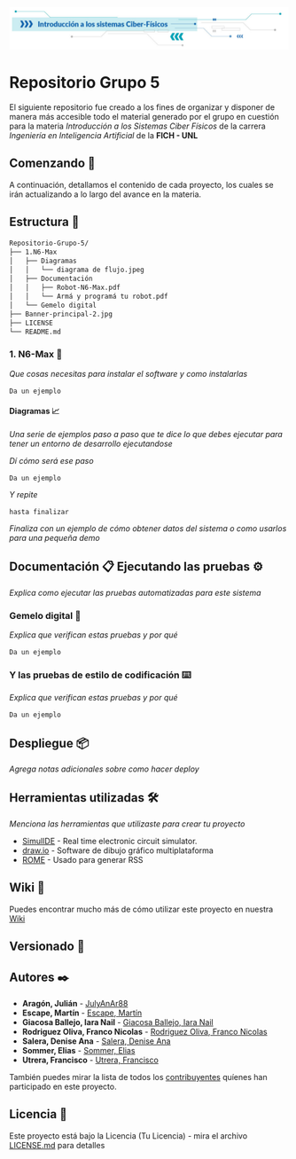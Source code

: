    <p align="left">
   <img src="/Banner-principal-2.jpg">
   </p>

# Repositorio Grupo 5

El siguiente repositorio fue creado a los fines de organizar y disponer de manera más accesible todo el material generado por el grupo en cuestión para la materia _Introducción a los Sistemas Ciber Físicos_ de la carrera _Ingeniería en Inteligencia Artificial_ de la **FICH - UNL**

## Comenzando 🚀

A continuación, detallamos el contenido de cada proyecto, los cuales se irán actualizando a lo largo del avance en la materia.

## Estructura 📂

	Repositorio-Grupo-5/
	├── 1.N6-Max
	│   ├── Diagramas
	│   │   └── diagrama de flujo.jpeg
	│   ├── Documentación
    │   │   ├── Robot-N6-Max.pdf
    │   │   └── Armá y programá tu robot.pdf
    │   └── Gemelo digital
	├── Banner-principal-2.jpg
	├── LICENSE
	└── README.md


### 1. N6-Max 🚙

_Que cosas necesitas para instalar el software y como instalarlas_

```
Da un ejemplo
```

#### Diagramas 📈

_Una serie de ejemplos paso a paso que te dice lo que debes ejecutar para tener un entorno de desarrollo ejecutandose_

_Dí cómo será ese paso_

```
Da un ejemplo
```

_Y repite_

```
hasta finalizar
```

_Finaliza con un ejemplo de cómo obtener datos del sistema o como usarlos para una pequeña demo_

## Documentación 📋 Ejecutando las pruebas ⚙️

_Explica como ejecutar las pruebas automatizadas para este sistema_

### Gemelo digital 👯

_Explica que verifican estas pruebas y por qué_

```
Da un ejemplo
```

### Y las pruebas de estilo de codificación ⌨️

_Explica que verifican estas pruebas y por qué_

```
Da un ejemplo
```

## Despliegue 📦

_Agrega notas adicionales sobre como hacer deploy_

## Herramientas utilizadas 🛠️

_Menciona las herramientas que utilizaste para crear tu proyecto_

* [SimulIDE](https://www.simulide.com/p/home.html) -  Real time electronic circuit simulator.
* [draw.io](https://app.diagrams.net/) - Software de dibujo gráfico multiplataforma
* [ROME](https://rometools.github.io/rome/) - Usado para generar RSS

## Wiki 📖

Puedes encontrar mucho más de cómo utilizar este proyecto en nuestra [Wiki](https://github.com/tu/proyecto/wiki)

## Versionado 📌

## Autores ✒️

* **Aragón, Julián** - [JulyAnAr88](https://github.com/JulyAnAr88)
* **Escape, Martín** - [Escape, Martín](#algún-link)
* **Giacosa Ballejo, Iara Nail** - [Giacosa Ballejo, Iara Nail](#algún-link)
* **Rodriguez Oliva, Franco Nicolas** - [Rodriguez Oliva, Franco Nicolas](#algún-link)
* **Salera, Denise Ana** - [Salera, Denise Ana](#algún-link)
* **Sommer, Elias** - [Sommer, Elias](#algún-link)
* **Utrera, Francisco** - [Utrera, Francisco](#algún-link)

También puedes mirar la lista de todos los [contribuyentes](https://github.com/JulyAnAr88/ISCF-grupo5/contributors) quíenes han participado en este proyecto. 

## Licencia 📄

Este proyecto está bajo la Licencia (Tu Licencia) - mira el archivo [LICENSE.md](LICENSE.md) para detalles